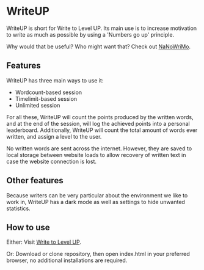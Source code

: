 # WriteUP
WriteUP is short for Write to Level UP.
Its main use is to increase motivation to write as much as possible by using a 'Numbers go up' principle.

Why would that be useful? Who might want that? Check out [NaNoWriMo](https://nanowrimo.org).

## Features
WriteUP has three main ways to use it:
- Wordcount-based session
- Timelimit-based session
- Unlimited session

For all these, WriteUP will count the points produced by the written words, and at the end of the session, will log the achieved points into a personal leaderboard. 
Additionally, WriteUP will count the total amount of words ever written, and assign a level to the user.

No written words are sent across the internet. However, they are saved to local storage between website loads to allow recovery of written text in case the website connection is lost.

## Other features

Because writers can be very particular about the environment we like to work in, WriteUP has a dark mode as well as settings to hide unwanted statistics. 

## How to use

Either: Visit [Write to Level UP](https://nathaliebleser.github.io/WriteUP).

Or:
Download or clone repository, then open index.html in your preferred browser, no additional installations are required.
